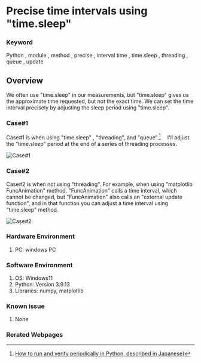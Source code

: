 # Precise time intervals using "time.sleep"

### Keyword
Python , module , method , precise , interval time , time.sleep , threading , queue , update 

## Overview
We often use "time.sleep" in our measurements, but "time.sleep" gives us the approximate time requested, but not the exact time.
We can set the time interval precisely by adjusting the sleep period using "time.sleep".

### Case#1
Case#1 is when using "time.sleep" , "threading", and "queue".[^1]  　I'll adjust the "time.sleep" period at the end of a series of threading processes.

![Case#1](https://github.com/user-attachments/assets/029054ea-db4f-4fae-8b36-e3d649b481fd)

### Case#2
Case#2 is when not using "threading". For example, when using "matplotlib FuncAnimation" method. "FuncAnimation" calls a time interval, which cannot be changed, but "FuncAnimation" also calls an "external update function", and in that function you can adjust a time interval using "time.sleep" method.

![Case#2](https://github.com/user-attachments/assets/402a9c9c-fb4a-4b6d-ab3e-d55d58736e13)
   
### Hardware Environment
  1. PC: windows PC
     
### Software Environment
  1. OS: Windows11
  2. Python: Version 3.9.13
  3. Libraries: numpy, matplotlib
     
### Known issue
  1. None
     
### Rerated Webpages
[^1]: [How to run and verify periodically in Python,  described in Japanese](https://qiita.com/montblanc18/items/05715730d99d450fd0d3))
